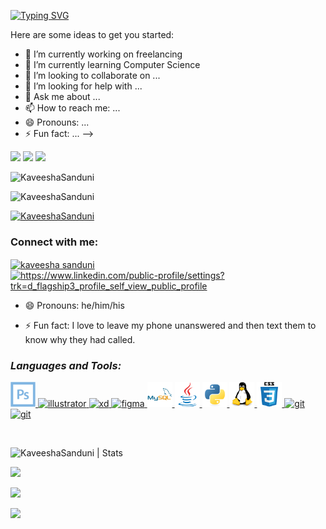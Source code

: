 [![Typing SVG](https://readme-typing-svg.herokuapp.com?size=32&vCenter=true&width=760&lines=Hi+%F0%9F%91%8B%2C+I'm+Kaveesha+Sanduni+Kodikara;IJSE-+%F0%9F%91%8B%2C+Institute+of+Software+Engineering)](https://git.io/typing-svg) 

Here are some ideas to get you started:

- 🔭 I’m currently working on freelancing
- 🌱 I’m currently learning Computer Science
- 👯 I’m looking to collaborate on ...
- 🤔 I’m looking for help with ...
- 💬 Ask me about ...
- 📫 How to reach me: ...
- 😄 Pronouns: ...
- ⚡ Fun fact: ...
-->

<img src="https://img.shields.io/static/v1?label=Sponsor&message=%E2%9D%A4&logo=GitHub&link=%3Curl%3E&color=f88379"> <img src="https://badges.pufler.dev/visits/M4cs/M4cs"> <img src="https://badges.pufler.dev/years/M4cs"> <p align="left"> <img src="https://komarev.com/ghpvc/?username=KaveeshaSanduni&label=Profile%20views&color=0e75b6&style=flat" alt="KaveeshaSanduni" /> </p>

<p align="left"> <img src="https://komarev.com/ghpvc/?username=KaveeshaSanduni&label=Profile%20views&color=0e75b6&style=flat" alt="KaveeshaSanduni" /> </p>

<p align="left"> <a href="https://github.com/ryo-ma/github-profile-trophy"><img src="https://github-profile-trophy.vercel.app/?username=KaveeshaSanduni" alt="KaveeshaSanduni" /></a> </p>

<h3 align="left">Connect with me:</h3>
<p align="left">
<a href="https://twitter.com/kaveeshasandun1"><img align="center" src="https://raw.githubusercontent.com/rahuldkjain/github-profile-readme-generator/master/src/images/icons/Social/twitter.svg" alt="kaveesha sanduni" height="30" width="40" /></a>
<a href="https://www.linkedin.com/in/kaveesha-sanduni-358561201" target="blank"><img align="center" src="https://raw.githubusercontent.com/rahuldkjain/github-profile-readme-generator/master/src/images/icons/Social/linked-in-alt.svg" alt="https://www.linkedin.com/public-profile/settings?trk=d_flagship3_profile_self_view_public_profile" height="30" width="40" /></a>
  
  - 😄 Pronouns: he/him/his             

- ⚡ Fun fact: I love to leave my phone unanswered and then text them to know why they had called.
  
<h3 align="left"><b><i>Languages and Tools:</i></b></h3>
<a href="https://www.photoshop.com/en" target="_blank"> <img src="https://raw.githubusercontent.com/devicons/devicon/master/icons/photoshop/photoshop-line.svg" alt="photoshop" width="40" height="40"/> </a> 
<a href="https://www.adobe.com/in/products/illustrator.html" target="_blank"> <img src="https://www.vectorlogo.zone/logos/adobe_illustrator/adobe_illustrator-icon.svg" alt="illustrator" width="40" height="40"/> </a>
<a href="https://www.adobe.com/products/xd.html" target="_blank"> <img src="https://cdn.worldvectorlogo.com/logos/adobe-xd.svg" alt="xd" width="40" height="40"/> </a> 
<a href="https://www.figma.com/" target="_blank"> <img src="https://www.vectorlogo.zone/logos/figma/figma-icon.svg" alt="figma" width="40" height="40"/> </a>
<a href="https://www.mysql.com/" target="_blank"> <img src="https://raw.githubusercontent.com/devicons/devicon/master/icons/mysql/mysql-original-wordmark.svg" alt="mysql" width="40" height="40"/> </a>
<a href="https://www.java.com" target="_blank"> <img src="https://raw.githubusercontent.com/devicons/devicon/master/icons/java/java-original.svg" alt="java" width="40" height="40"/> </a></a></a> 
<a href="https://www.python.org" target="_blank"> <img src="https://raw.githubusercontent.com/devicons/devicon/master/icons/python/python-original.svg" alt="python" width="40" height="40"/> </a>
<a href="https://www.linux.org/" target="_blank"> <img src="https://raw.githubusercontent.com/devicons/devicon/master/icons/linux/linux-original.svg" alt="linux" width="40" height="40"/> </a>
<a href="https://www.w3schools.com/css/" target="_blank"> <img src="https://raw.githubusercontent.com/devicons/devicon/master/icons/css3/css3-original-wordmark.svg" alt="css3" width="40" height="40"/> </a>
<a href="https://git-scm.com/" target="_blank"> <img src="https://www.vectorlogo.zone/logos/git-scm/git-scm-icon.svg" alt="git" width="40" height="40"/> </a>
<a href="https://git-scm.com/" target="_blank"> <img src="https://www.vectorlogo.zone/logos/hibernate/hibernate-icon.svg" alt="git" width="40" height="40"/> </a>

<br><p align="left"> <img src="https://github-readme-stats.vercel.app/api?username=KaveeshaSanduni&show_icons=true&theme=gotham" alt="KaveeshaSanduni | Stats" />
  
[comment]: <> (<p align="left"> <img src="https://github-readme-stats.vercel.app/api/top-langs/?username=KaveeshaSanduni&langs_count=5&theme=gotham" alt="KaveeshaSanduni | My GitHub Language Stats" />)


![](https://github-profile-summary-cards.vercel.app/api/cards/profile-details?username=KaveeshaSanduni&theme=monokai)

![](https://github-profile-summary-cards.vercel.app/api/cards/stats?username=KaveeshaSanduni&theme=monokai)

[![](https://github-readme-streak-stats.herokuapp.com?user=KaveeshaSanduni&theme=soft-green)](https://git.io/streak-stats)
